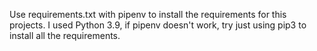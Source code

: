 Use requirements.txt with pipenv to install the requirements for this projects. I used Python 3.9, if pipenv doesn't work, try just using pip3 to install all the requirements.